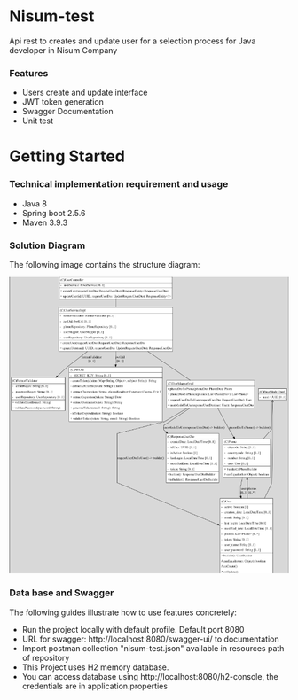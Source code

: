 # Nisum-test
Api rest to creates and update user for a selection process for Java developer in Nisum Company

### Features

* Users create and update interface
* JWT token generation
* Swagger Documentation
* Unit test

# Getting Started

### Technical implementation requirement and usage

* Java 8
* Spring boot 2.5.6
* Maven 3.9.3

### Solution Diagram
The following image contains the structure diagram:

![alt text](UserController_structure.png)

### Data base and Swagger
The following guides illustrate how to use features concretely:

* Run the project locally with default profile. Default port 8080
* URL for swagger: http://localhost:8080/swagger-ui/ to documentation
* Import postman collection "nisum-test.json" available in resources path of repository
* This Project uses H2 memory database. 
* You can access database using http://localhost:8080/h2-console, the credentials are in application.properties


